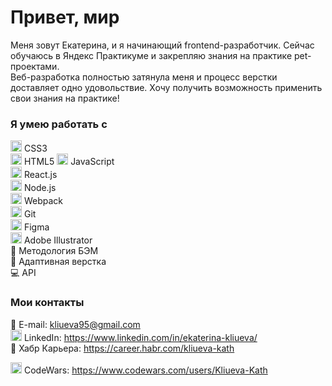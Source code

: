 # Привет, мир

Меня зовут Екатерина, и я начинающий frontend-разработчик. Сейчас обучаюсь в Яндекс Практикуме и закрепляю знания на практике pet-проектами.  
Веб-разработка полностью затянула меня и процесс верстки доставляет одно удовольствие. Хочу получить возможность применить свои знания на практике!

### Я умею работать с

<img width="18" height="18" src="https://cdn.jsdelivr.net/gh/devicons/devicon/icons/css3/css3-original.svg" /> CSS3  
<img width="18" height="18" src="https://cdn.jsdelivr.net/gh/devicons/devicon/icons/html5/html5-original.svg" /> HTML5
<img width="18" height="18" src="https://cdn.jsdelivr.net/gh/devicons/devicon/icons/javascript/javascript-original.svg" /> JavaScript  
<img width="18" height="18" src="https://cdn.jsdelivr.net/gh/devicons/devicon/icons/react/react-original.svg" /> React.js  
<img width="18" height="18" src="https://cdn.jsdelivr.net/gh/devicons/devicon/icons/nodejs/nodejs-original.svg" /> Node.js  
<img width="18" height="18" src="https://cdn.jsdelivr.net/gh/devicons/devicon/icons/webpack/webpack-original.svg" /> Webpack  
<img width="18" height="18" src="https://cdn.jsdelivr.net/gh/devicons/devicon/icons/git/git-original.svg" /> Git  
<img width="18" height="18" src="https://cdn.jsdelivr.net/gh/devicons/devicon/icons/figma/figma-original.svg" /> Figma  
<img width="18" height="18" src="https://cdn.jsdelivr.net/gh/devicons/devicon/icons/illustrator/illustrator-plain.svg" /> Adobe Illustrator  
📁 Методология БЭМ  
📲 Адаптивная верстка  
💻 API

### Мои контакты

📧 E-mail: kliueva95@gmail.com  
<img width="18" height="18" src="https://cdn.jsdelivr.net/gh/devicons/devicon/icons/linkedin/linkedin-original.svg" /> LinkedIn: https://www.linkedin.com/in/ekaterina-kliueva/  
💼 Хабр Карьера: https://career.habr.com/kliueva-kath  

<img width="18" height="18" src="https://cloud.githubusercontent.com/assets/2475572/4743290/2dcf20cc-5a26-11e4-89fb-62b861e5b29c.png" /> CodeWars: https://www.codewars.com/users/Kliueva-Kath
